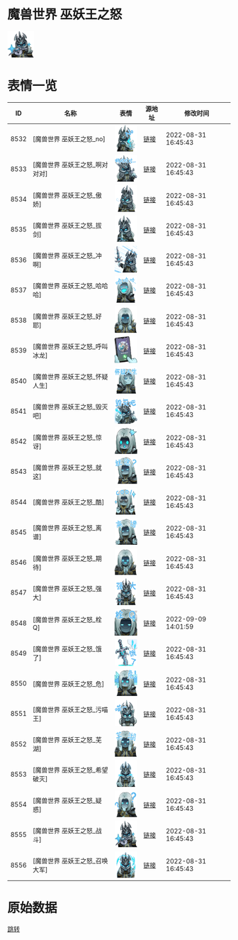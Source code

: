 # 魔兽世界 巫妖王之怒

<img src="./cover.png" height="60" alt="cover" />

# 表情一览

|ID|名称|表情|源地址|修改时间|
|----|----|----|----|----|
|8532|[魔兽世界 巫妖王之怒_no]|<img src="./pic/008532_%5B魔兽世界 巫妖王之怒_no%5D.png" height="60" alt="no"/>|[链接](http://i0.hdslb.com/bfs/emote/6436ca346af49e285bb647d780b46627b237f237.png)|2022-08-31 16:45:43|
|8533|[魔兽世界 巫妖王之怒_啊对对对]|<img src="./pic/008533_%5B魔兽世界 巫妖王之怒_啊对对对%5D.png" height="60" alt="啊对对对"/>|[链接](http://i0.hdslb.com/bfs/emote/a8c8a0a0138cd6f66580a6060e28416e5ed3370a.png)|2022-08-31 16:45:43|
|8534|[魔兽世界 巫妖王之怒_傲娇]|<img src="./pic/008534_%5B魔兽世界 巫妖王之怒_傲娇%5D.png" height="60" alt="傲娇"/>|[链接](http://i0.hdslb.com/bfs/emote/a1390c0fc585392d23543a6449a94af48337a6d0.png)|2022-08-31 16:45:43|
|8535|[魔兽世界 巫妖王之怒_拔剑]|<img src="./pic/008535_%5B魔兽世界 巫妖王之怒_拔剑%5D.png" height="60" alt="拔剑"/>|[链接](http://i0.hdslb.com/bfs/emote/3d1945d510abc30e90280554af5b502355baca01.png)|2022-08-31 16:45:43|
|8536|[魔兽世界 巫妖王之怒_冲啊]|<img src="./pic/008536_%5B魔兽世界 巫妖王之怒_冲啊%5D.png" height="60" alt="冲啊"/>|[链接](http://i0.hdslb.com/bfs/emote/1f9e79b6d622398e0d80878641fe905d0df92fd6.png)|2022-08-31 16:45:43|
|8537|[魔兽世界 巫妖王之怒_哈哈哈]|<img src="./pic/008537_%5B魔兽世界 巫妖王之怒_哈哈哈%5D.png" height="60" alt="哈哈哈"/>|[链接](http://i0.hdslb.com/bfs/emote/37a738fa172ed3a316ac15c633e2fe44c02d8545.png)|2022-08-31 16:45:43|
|8538|[魔兽世界 巫妖王之怒_好耶]|<img src="./pic/008538_%5B魔兽世界 巫妖王之怒_好耶%5D.png" height="60" alt="好耶"/>|[链接](http://i0.hdslb.com/bfs/emote/3260e1dcd25896b1d096b61bf84732b9e39f1584.png)|2022-08-31 16:45:43|
|8539|[魔兽世界 巫妖王之怒_呼叫冰龙]|<img src="./pic/008539_%5B魔兽世界 巫妖王之怒_呼叫冰龙%5D.png" height="60" alt="呼叫冰龙"/>|[链接](http://i0.hdslb.com/bfs/emote/b8edf0f71c764042d35f23c99fbe9bda692f7b9d.png)|2022-08-31 16:45:43|
|8540|[魔兽世界 巫妖王之怒_怀疑人生]|<img src="./pic/008540_%5B魔兽世界 巫妖王之怒_怀疑人生%5D.png" height="60" alt="怀疑人生"/>|[链接](http://i0.hdslb.com/bfs/emote/31a29c6862bc805163127154ea1b5edd1224a5e1.png)|2022-08-31 16:45:43|
|8541|[魔兽世界 巫妖王之怒_毁灭吧]|<img src="./pic/008541_%5B魔兽世界 巫妖王之怒_毁灭吧%5D.png" height="60" alt="毁灭吧"/>|[链接](http://i0.hdslb.com/bfs/emote/f2a54c45b995191f0cebb93db325a94d84c9a8db.png)|2022-08-31 16:45:43|
|8542|[魔兽世界 巫妖王之怒_惊讶]|<img src="./pic/008542_%5B魔兽世界 巫妖王之怒_惊讶%5D.png" height="60" alt="惊讶"/>|[链接](http://i0.hdslb.com/bfs/emote/17d73ee654db0ea753b6f435a3b14e108dadc76f.png)|2022-08-31 16:45:43|
|8543|[魔兽世界 巫妖王之怒_就这]|<img src="./pic/008543_%5B魔兽世界 巫妖王之怒_就这%5D.png" height="60" alt="就这"/>|[链接](http://i0.hdslb.com/bfs/emote/551e51efdf5ab2f0045bef1b36148a358929a556.png)|2022-08-31 16:45:43|
|8544|[魔兽世界 巫妖王之怒_酷]|<img src="./pic/008544_%5B魔兽世界 巫妖王之怒_酷%5D.png" height="60" alt="酷"/>|[链接](http://i0.hdslb.com/bfs/emote/4af5a37de3fccf2c1ebb59b5ea0ce1f1b53a8116.png)|2022-08-31 16:45:43|
|8545|[魔兽世界 巫妖王之怒_离谱]|<img src="./pic/008545_%5B魔兽世界 巫妖王之怒_离谱%5D.png" height="60" alt="离谱"/>|[链接](http://i0.hdslb.com/bfs/emote/c377214d6df62bb4c9ba3ec74ddeb4859621f262.png)|2022-08-31 16:45:43|
|8546|[魔兽世界 巫妖王之怒_期待]|<img src="./pic/008546_%5B魔兽世界 巫妖王之怒_期待%5D.png" height="60" alt="期待"/>|[链接](http://i0.hdslb.com/bfs/emote/d98e0ae1555a6fee46d8bba03c047861d2027d2d.png)|2022-08-31 16:45:43|
|8547|[魔兽世界 巫妖王之怒_强大]|<img src="./pic/008547_%5B魔兽世界 巫妖王之怒_强大%5D.png" height="60" alt="强大"/>|[链接](http://i0.hdslb.com/bfs/emote/bebfe4832f7c71abcc41bbde4abd6cbb2470a856.png)|2022-08-31 16:45:43|
|8548|[魔兽世界 巫妖王之怒_栓Q]|<img src="./pic/008548_%5B魔兽世界 巫妖王之怒_栓Q%5D.png" height="60" alt="栓Q"/>|[链接](http://i0.hdslb.com/bfs/emote/e759645b440bdc20d01e6235cd3672e868fa1f09.png)|2022-09-09 14:01:59|
|8549|[魔兽世界 巫妖王之怒_饿了]|<img src="./pic/008549_%5B魔兽世界 巫妖王之怒_饿了%5D.png" height="60" alt="饿了"/>|[链接](http://i0.hdslb.com/bfs/emote/bf719f132ee97c9c29331a6d7df27a409465a420.png)|2022-08-31 16:45:43|
|8550|[魔兽世界 巫妖王之怒_危]|<img src="./pic/008550_%5B魔兽世界 巫妖王之怒_危%5D.png" height="60" alt="危"/>|[链接](http://i0.hdslb.com/bfs/emote/3bbc1bb3331396ad585107d732fd6f8f7fded178.png)|2022-08-31 16:45:43|
|8551|[魔兽世界 巫妖王之怒_污喵王]|<img src="./pic/008551_%5B魔兽世界 巫妖王之怒_污喵王%5D.png" height="60" alt="污喵王"/>|[链接](http://i0.hdslb.com/bfs/emote/a9db6a83da821fb55a16cc514acd1ed1ba9d4ef1.png)|2022-08-31 16:45:43|
|8552|[魔兽世界 巫妖王之怒_芜湖]|<img src="./pic/008552_%5B魔兽世界 巫妖王之怒_芜湖%5D.png" height="60" alt="芜湖"/>|[链接](http://i0.hdslb.com/bfs/emote/99be99339c71d575df4aac44c719abc333d4ea74.png)|2022-08-31 16:45:43|
|8553|[魔兽世界 巫妖王之怒_希望破灭]|<img src="./pic/008553_%5B魔兽世界 巫妖王之怒_希望破灭%5D.png" height="60" alt="希望破灭"/>|[链接](http://i0.hdslb.com/bfs/emote/a22e960af0a394b7ebbdcde118adff200f8c7c30.png)|2022-08-31 16:45:43|
|8554|[魔兽世界 巫妖王之怒_疑惑]|<img src="./pic/008554_%5B魔兽世界 巫妖王之怒_疑惑%5D.png" height="60" alt="疑惑"/>|[链接](http://i0.hdslb.com/bfs/emote/77b147a42c1c5120e7b03089b9693ddf81445a5f.png)|2022-08-31 16:45:43|
|8555|[魔兽世界 巫妖王之怒_战斗]|<img src="./pic/008555_%5B魔兽世界 巫妖王之怒_战斗%5D.png" height="60" alt="战斗"/>|[链接](http://i0.hdslb.com/bfs/emote/7ea3e0bf7e0b00afe30a518f8613092799d787bb.png)|2022-08-31 16:45:43|
|8556|[魔兽世界 巫妖王之怒_召唤大军]|<img src="./pic/008556_%5B魔兽世界 巫妖王之怒_召唤大军%5D.png" height="60" alt="召唤大军"/>|[链接](http://i0.hdslb.com/bfs/emote/b9be8c8a813f47a046fc57d12cc4c8faaf80f606.png)|2022-08-31 16:45:43|

# 原始数据

[跳转](./raw.json)

